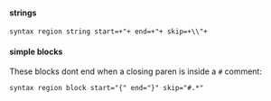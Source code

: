 #### strings

```
syntax region string start=+"+ end=+"+ skip=+\\"+
```

#### simple blocks

These blocks dont end when a closing paren is inside a `#` comment:
```
syntax region block start="{" end="}" skip="#.*"
```

